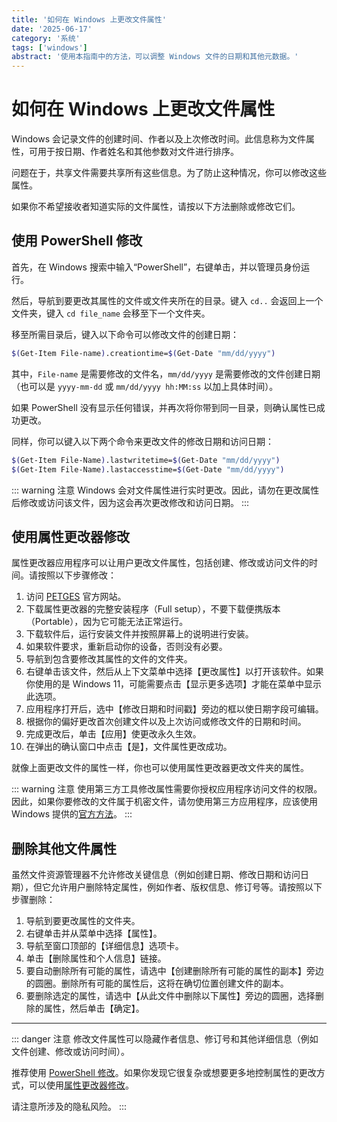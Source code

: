 ```yaml
---
title: '如何在 Windows 上更改文件属性'
date: '2025-06-17'
category: '系统'
tags: ['windows']
abstract: '使用本指南中的方法，可以调整 Windows 文件的日期和其他元数据。'
---
```


# 如何在 Windows 上更改文件属性

Windows 会记录文件的创建时间、作者以及上次修改时间。此信息称为文件属性，可用于按日期、作者姓名和其他参数对文件进行排序。

问题在于，共享文件需要共享所有这些信息。为了防止这种情况，你可以修改这些属性。

如果你不希望接收者知道实际的文件属性，请按以下方法删除或修改它们。

## 使用 PowerShell 修改

首先，在 Windows 搜索中输入“PowerShell”，右键单击，并以管理员身份运行。

然后，导航到要更改其属性的文件或文件夹所在的目录。键入 `cd..` 会返回上一个文件夹，键入 `cd file_name` 会移至下一个文件夹。

移至所需目录后，键入以下命令可以修改文件的创建日期：

```sh
$(Get-Item File-name).creationtime=$(Get-Date "mm/dd/yyyy")
```

其中，`File-name` 是需要修改的文件名，`mm/dd/yyyy` 是需要修改的文件创建日期（也可以是 `yyyy-mm-dd` 或 `mm/dd/yyyy hh:MM:ss` 以加上具体时间）。

如果 PowerShell 没有显示任何错误，并再次将你带到同一目录，则确认属性已成功更改。

同样，你可以键入以下两个命令来更改文件的修改日期和访问日期：

```sh
$(Get-Item File-Name).lastwritetime=$(Get-Date "mm/dd/yyyy")
$(Get-Item File-Name).lastaccesstime=$(Get-Date "mm/dd/yyyy")
```

::: warning 注意
Windows 会对文件属性进行实时更改。因此，请勿在更改属性后修改或访问该文件，因为这会再次更改修改和访问日期。
:::

## 使用属性更改器修改

属性更改器应用程序可以让用户更改文件属性，包括创建、修改或访问文件的时间。请按照以下步骤修改：

1. 访问 [PETGES](https://www.petges.lu/) 官方网站。
2. 下载属性更改器的完整安装程序（Full setup），不要下载便携版本（Portable），因为它可能无法正常运行。
3. 下载软件后，运行安装文件并按照屏幕上的说明进行安装。
4. 如果软件要求，重新启动你的设备，否则没有必要。
5. 导航到包含要修改其属性的文件的文件夹。
6. 右键单击该文件，然后从上下文菜单中选择【更改属性】以打开该软件。如果你使用的是 Windows 11，可能需要点击【显示更多选项】才能在菜单中显示此选项。
7. 应用程序打开后，选中【修改日期和时间戳】旁边的框以使日期字段可编辑。
8. 根据你的偏好更改首次创建文件以及上次访问或修改文件的日期和时间。
9. 完成更改后，单击【应用】使更改永久生效。
10. 在弹出的确认窗口中点击【是】，文件属性更改成功。

就像上面更改文件的属性一样，你也可以使用属性更改器更改文件夹的属性。

::: warning 注意
使用第三方工具修改属性需要你授权应用程序访问文件的权限。因此，如果你要修改的文件属于机密文件，请勿使用第三方应用程序，应该使用 Windows 提供的[官方方法](#使用-powershell-修改)。
:::

## 删除其他文件属性

虽然文件资源管理器不允许修改关键信息（例如创建日期、修改日期和访问日期），但它允许用户删除特定属性，例如作者、版权信息、修订号等。请按照以下步骤删除：

1. 导航到要更改属性的文件夹。
2. 右键单击并从菜单中选择【属性】。
3. 导航至窗口顶部的【详细信息】选项卡。
4. 单击【删除属性和个人信息】链接。
5. 要自动删除所有可能的属性，请选中【创建删除所有可能的属性的副本】旁边的圆圈。删除所有可能的属性后，这将在确切位置创建文件的副本。
6. 要删除选定的属性，请选中【从此文件中删除以下属性】旁边的圆圈，选择删除的属性，然后单击【确定】。

---

::: danger 注意
修改文件属性可以隐藏作者信息、修订号和其他详细信息（例如文件创建、修改或访问时间）。

推荐使用 [PowerShell 修改](#使用-powershell-修改)。如果你发现它很复杂或想要更多地控制属性的更改方式，可以使用[属性更改器修改](#使用属性更改器修改)。

请注意所涉及的隐私风险。
:::
